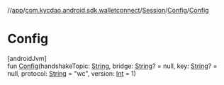 //[app](../../../../index.md)/[com.kycdao.android.sdk.walletconnect](../../index.md)/[Session](../index.md)/[Config](index.md)/[Config](-config.md)

# Config

[androidJvm]\
fun [Config](-config.md)(handshakeTopic: [String](https://kotlinlang.org/api/latest/jvm/stdlib/kotlin/-string/index.html), bridge: [String](https://kotlinlang.org/api/latest/jvm/stdlib/kotlin/-string/index.html)? = null, key: [String](https://kotlinlang.org/api/latest/jvm/stdlib/kotlin/-string/index.html)? = null, protocol: [String](https://kotlinlang.org/api/latest/jvm/stdlib/kotlin/-string/index.html) = &quot;wc&quot;, version: [Int](https://kotlinlang.org/api/latest/jvm/stdlib/kotlin/-int/index.html) = 1)
